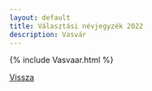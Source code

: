 ```yaml
---
layout: default
title: Választási névjegyzék 2022
description: Vasvár
---
```


{% include Vasvaar.html %}

[Vissza](./)